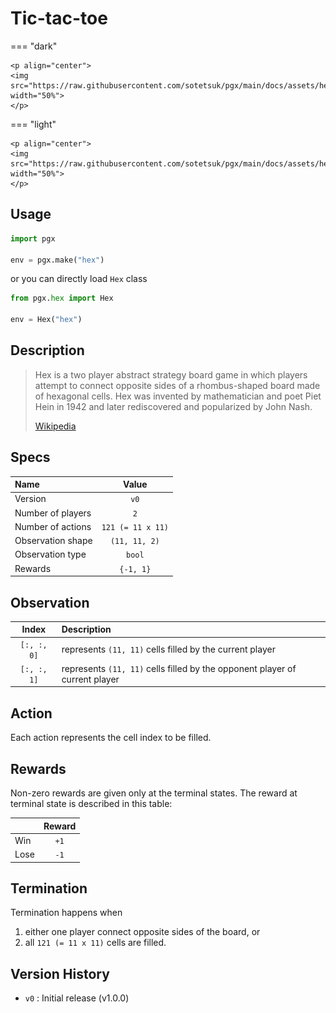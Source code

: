 # Tic-tac-toe

=== "dark" 

    <p align="center">
    <img src="https://raw.githubusercontent.com/sotetsuk/pgx/main/docs/assets/hex_dark.gif" width="50%">
    </p>

=== "light" 

    <p align="center">
    <img src="https://raw.githubusercontent.com/sotetsuk/pgx/main/docs/assets/hex_light.gif" width="50%">
    </p>


## Usage

```py
import pgx

env = pgx.make("hex")
```

or you can directly load `Hex` class

```py
from pgx.hex import Hex

env = Hex("hex")
```

## Description

> Hex is a two player abstract strategy board game in which players attempt to connect opposite sides of a rhombus-shaped board made of hexagonal cells. Hex was invented by mathematician and poet Piet Hein in 1942 and later rediscovered and popularized by John Nash.
> 
> [Wikipedia](https://en.wikipedia.org/wiki/Hex_(board_game))

## Specs

| Name | Value |
|:---|:----:|
| Version | `v0` |
| Number of players | `2` |
| Number of actions | `121 (= 11 x 11)` |
| Observation shape | `(11, 11, 2)` |
| Observation type | `bool` |
| Rewards | `{-1, 1}` |

## Observation


| Index | Description |
|:---:|:----|
| `[:, :, 0]` | represents `(11, 11)` cells filled by the current player |
| `[:, :, 1]` | represents `(11, 11)` cells filled by the opponent player of current player |

## Action
Each action represents the cell index to be filled.

## Rewards
Non-zero rewards are given only at the terminal states.
The reward at terminal state is described in this table:

| | Reward |
|:---|:----:|
| Win | `+1` |
| Lose | `-1` |

## Termination

Termination happens when 

1. either one player connect opposite sides of the board, or 
2. all `121 (= 11 x 11)` cells are filled.


## Version History

- `v0` : Initial release (v1.0.0)
